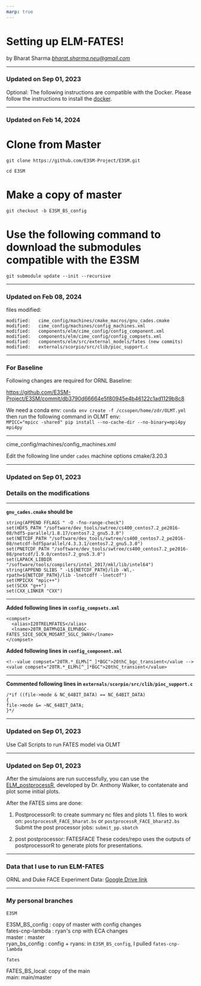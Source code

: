 ```yaml
---
marp: true
---
```


# Setting up ELM-FATES!

by Bharat Sharma
*bharat.sharma.neu@gmail.com*

---
### Updated on Sep 01, 2023

Optional:
The following instructions are compatible with the Docker.
Please follow the instructions to install the [docker](https://docs.google.com/document/d/13hU_wQ4N39bsTjgDUlKEm8Egr-behDOH-TlJQbwfeoc/edit).

----
### Updated on Feb 14, 2024

<!--### Cloning E3SM from Ryan's Github
 `git clone git@github.com:rgknox/E3SM.git` -->

# Clone from Master
`git clone https://github.com/E3SM-Project/E3SM.git`

`cd E3SM`

# Make a copy of master

`git checkout -b E3SM_BS_config`
<!-- ### Checkout E3SM branch compatible w/FATES nutrients-->
<!-- `git checkout rgknox/lnd/update-suppl-fates-uptake-api25`-->

# Use the following command to download the submodules compatible with the E3SM
`git submodule update --init --recursive`

<!--
### Update submodules which downloads FATES
`git submodule update --init`-->

---
### Updated on Feb 08, 2024
<!--
### Add Ryan’s FATES repository as a source
`cd components/elm/src/external_models/fates/` <br>
`git remote add rgknox_repo git@github.com:rgknox/fates.git` <br>
`git remote -v`<br>
`git fetch rgknox_repo` <br>

---
### Updated on Sep 01, 2023
### Checkout the nutrient branch
`git fetch --all --tags` (fetching all tags) <br>

`git checkout tags/sci.1.61.0_api.25.0.0`

### Creating branch from the tag

`git checkout -b bharat-tag-sci.1.61.0_api.25.0.0 sci.1.61.0_api.25.0.0`

---
### Updated on Sep 01, 2023
### Getting the updated logging fix

`git remote add anthony_repo git@github.com:walkeranthonyp/fates.git`

`git remote -v`

`git fetch anthony_repo`

`git checkout logging-bugfix` <br>
`git fetch`


`git remote add ryan_e3sm https://github.com/rgknox/E3SM.git`

---
### Updated on Sep 01, 2023

E3SM: `rgknox/lnd/update-suppl-fates-uptake-api25` <br>
FATES: `tags/sci.1.61.0_api.25.0.0` <br>
Logging: `walkeranthonyp/logging-bugfix` <br>
-->
files modified:
```
modified:   cime_config/machines/cmake_macros/gnu_cades.cmake
modified:   cime_config/machines/config_machines.xml
modified:   components/elm/cime_config/config_component.xml
modified:   components/elm/cime_config/config_compsets.xml
modified:   components/elm/src/external_models/fates (new commits)
modified:   externals/scorpio/src/clib/pioc_support.c
```
----

### For Baseline

Following changes are required for ORNL Baseline:

https://github.com/E3SM-Project/E3SM/commit/db3790d66664e5f80945e4b46122c1ad1129b8c8

We need a conda env:
`conda env create -f /ccsopen/home/zdr/OLMT.yml`
then run the following command in OLMT env: <br>
`MPICC="mpicc -shared" pip install --no-cache-dir --no-binary=mpi4py mpi4py`



----

cime_config/machines/config_machines.xml

Edit the following line under `cades` machine options
<command name="load">cmake/3.20.3</command>

----
### Updated on Sep 01, 2023
### Details on the modifications
----

**`gnu_cades.cmake` should be**
```
string(APPEND FFLAGS " -O -fno-range-check")
set(HDF5_PATH "/software/dev_tools/swtree/cs400_centos7.2_pe2016-08/hdf5-parallel/1.8.17/centos7.2_gnu5.3.0")
set(NETCDF_PATH "/software/dev_tools/swtree/cs400_centos7.2_pe2016-08/netcdf-hdf5parallel/4.3.3.1/centos7.2_gnu5.3.0")
set(PNETCDF_PATH "/software/dev_tools/swtree/cs400_centos7.2_pe2016-08/pnetcdf/1.9.0/centos7.2_gnu5.3.0")
set(LAPACK_LIBDIR "/software/tools/compilers/intel_2017/mkl/lib/intel64")
string(APPEND SLIBS " -L${NETCDF_PATH}/lib -Wl,-rpath=${NETCDF_PATH}/lib -lnetcdff -lnetcdf")
set(MPICXX "mpic++")
set(SCXX "g++")
set(CXX_LINKER "CXX")
```

----

**Added following lines in `config_compsets.xml`**
```
<compset>
  <alias>I20TRELMFATES</alias>
  <lname>20TR_DATM%QIA_ELM%BGC-FATES_SICE_SOCN_MOSART_SGLC_SWAV</lname>
</compset>
```

**Added following lines in `config_component.xml`**
```
<!--value compset="20TR.*_ELM%[^_]*BGC">20thC_bgc_transient</value -->
<value compset="20TR.*_ELM%[^_]*BGC">20thC_transient</value>
```
---

**Commented following lines in `externals/scorpio/src/clib/pioc_support.c`**
```
/*if ((file->mode & NC_64BIT_DATA) == NC_64BIT_DATA)
{
file->mode &= ~NC_64BIT_DATA;
}*/
```
----
### Updated on Sep 01, 2023
Use Call Scripts to run FATES model via OLMT

---
### Updated on Sep 01, 2023

After the simulaions are run successfully, you can use the [ELM_postprocessR](https://github.com/walkeranthonyp/ELM_postprocessR),
developed by Dr. Anthony Walker,
to contatenate and plot some initial plots.

After the FATES sims are done:
 1. PostprocessorR: to create summary nc files and plots
   1.1. files to work on:
   `postprocessR_FACE_bharat.bs` or
   `postprocessR_FACE_bharat2.bs`
   Submit the post processor jobs:
   `submit_pp.sbatch`

   2. post postprocessor: FATESFACE
   These codes/repo uses the outputs of postprocessorR to generate plots for presentations.


---


### Data that I use to run ELM-FATES

ORNL and Duke FACE Experiment Data: [Google Drive link](https://drive.google.com/drive/folders/1i5NVpxDXfBsnRGCNNsuq_lD_u2bmYAK4?usp=drive_link)

---

### My personal branches

`E3SM`

E3SM_BS_config :  copy of master with config changes <br>
fates-cnp-lambda : ryan's cnp with ECA changes <br>
master : master <br>
ryan_bs_config :  config + ryans: in `E3SM_BS_config`, I pulled `fates-cnp-lambda` <br>

`fates`

FATES_BS_local: copy of the main <br>
main:  main/master <br>


